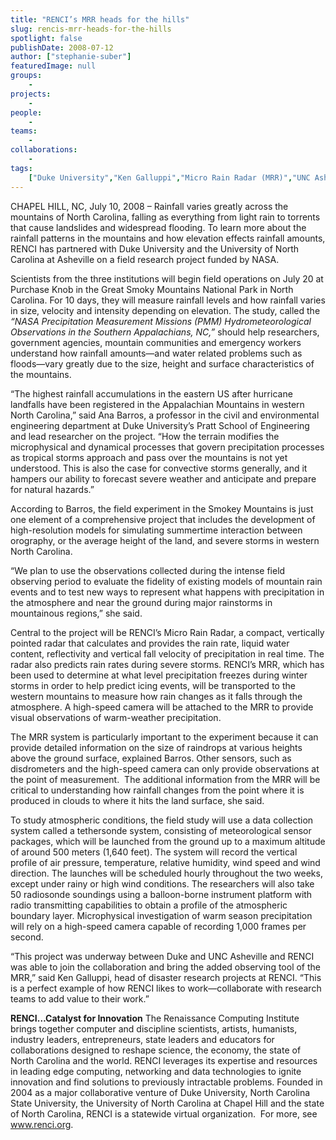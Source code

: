 ```yaml
---
title: "RENCI’s MRR heads for the hills"
slug: rencis-mrr-heads-for-the-hills
spotlight: false
publishDate: 2008-07-12
author: ["stephanie-suber"]
featuredImage: null
groups:
    - 
projects:
    - 
people:
    - 
teams: 
    - 
collaborations:
    - 
tags:
    ["Duke University","Ken Galluppi","Micro Rain Radar (MRR)","UNC Asheville"]
---
```

CHAPEL HILL, NC, July 10, 2008 – Rainfall varies greatly across the mountains of North Carolina, falling as everything from light rain to torrents that cause landslides and widespread flooding. To learn more about the rainfall patterns in the mountains and how elevation effects rainfall amounts, RENCI has partnered with Duke University and the University of North Carolina at Asheville on a field research project funded by NASA. <!--more-->

Scientists from the three institutions will begin field operations on July 20 at Purchase Knob in the Great Smoky Mountains National Park in North Carolina. For 10 days, they will measure rainfall levels and how rainfall varies in size, velocity and intensity depending on elevation. The study, called the <em>“NASA Precipitation  Measurement Missions (PMM) Hydrometeorological Observations in the Southern  Appalachians, NC,”</em> should help researchers, government agencies, mountain communities and emergency workers understand how rainfall amounts—and water related problems such as floods—vary greatly due to the size, height and surface characteristics of the mountains.

“The highest rainfall accumulations in the eastern US after hurricane landfalls have been registered in the Appalachian Mountains in western North Carolina,” said Ana Barros, a professor in the civil and environmental engineering department at Duke University’s Pratt School of Engineering and lead researcher on the project. “How the terrain modifies the microphysical and dynamical processes that govern precipitation processes as tropical storms approach and pass over the mountains is not yet understood. This is also the case for convective storms generally, and it hampers our ability to forecast severe weather and anticipate and prepare for natural hazards.”

According to Barros, the field experiment in the Smokey Mountains is just one element of a comprehensive project that includes the development of high-resolution models for simulating summertime interaction between orography, or the average height of the land, and severe storms in western North Carolina.

“We plan to use the observations collected during the intense field observing period to evaluate the fidelity of existing models of mountain rain events and to test new ways to represent what happens with precipitation in the atmosphere and near the ground during major rainstorms in mountainous regions,” she said.

Central to the project will be RENCI’s Micro Rain Radar, a compact, vertically pointed radar that calculates and provides the rain rate, liquid water content, reflectivity and vertical fall velocity of precipitation in real time. The radar also predicts rain rates during severe storms. RENCI’s MRR, which has been used to determine at what level precipitation freezes during winter storms in order to help predict icing events, will be transported to the western mountains to measure how rain changes as it falls through the atmosphere. A high-speed camera will be attached to the MRR to provide visual observations of warm-weather precipitation.

The MRR system is particularly important to the experiment because it can provide detailed information on the size of raindrops at various heights above the ground surface, explained Barros. Other sensors, such as disdrometers and the high-speed camera can only provide observations at the point of measurement.  The additional information from the MRR will be critical to understanding how rainfall changes from the point where it is produced in clouds to where it hits the land surface, she said.

To study atmospheric conditions, the field study will use a data collection system called a tethersonde system, consisting of meteorological sensor packages, which will be launched from the ground up to a maximum altitude of around 500 meters (1,640 feet). The system will record the vertical profile of air pressure, temperature, relative humidity, wind speed and wind direction. The launches will be scheduled hourly throughout the two weeks, except under rainy or high wind conditions. The researchers will also take 50 radiosonde soundings using a balloon-borne instrument platform with radio transmitting capabilities to obtain a profile of the atmospheric boundary layer. Microphysical investigation of warm season precipitation will rely on a high-speed camera capable of recording 1,000 frames per second.

“This project was underway between Duke and UNC Asheville and RENCI was able to join the collaboration and bring the added observing tool of the MRR,” said Ken Galluppi, head of disaster research projects at RENCI. “This is a perfect example of how RENCI likes to work—collaborate with research teams to add value to their work.”

<strong>RENCI…Catalyst for  Innovation</strong>
The Renaissance Computing Institute brings together computer and discipline scientists, artists, humanists, industry leaders, entrepreneurs, state leaders and educators for collaborations designed to reshape science, the economy, the state of North Carolina and the world. RENCI leverages its expertise and resources in leading edge computing, networking and data technologies to ignite innovation and find solutions to previously intractable problems. Founded in 2004 as a major collaborative venture of Duke University, North Carolina State University, the University of North Carolina at Chapel Hill and the state of North Carolina, RENCI is a statewide virtual organization.  For more, see <a href="https://www.renci.org/">www.renci.org</a>.
